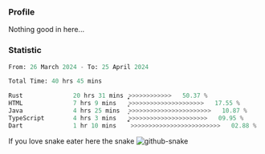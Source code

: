 ### Profile 

Nothing good in here...

### Statistic
<!--START_SECTION:waka-->

```python
From: 26 March 2024 - To: 25 April 2024

Total Time: 40 hrs 45 mins

Rust              20 hrs 31 mins  ͎͎͎͎͎͎͎͎͎͎͎͎̝>>>>>>>>>>>>   50.37 %
HTML              7 hrs 9 mins    ͎͎͎͎>>>>>>>>>>>>>>>>>>>>>   17.55 %
Java              4 hrs 25 mins   ͎͎>>>>>>>>>>>>>>>>>>>>>>>   10.87 %
TypeScript        4 hrs 3 mins    ͎͎͚>>>>>>>>>>>>>>>>>>>>>>   09.95 %
Dart              1 hr 10 mins    >>>>>>>>>>>>>>>>>>>>>>>>>   02.88 %
```

<!--END_SECTION:waka-->

If you love snake eater here the snake 
<picture>
  <source media="(prefers-color-scheme: dark)" srcset="https://github.com/pradana4648/pradana4648/blob/c0566a83ca6ea5f2e46bab00e717c4c82b4b5c4c/github-contribution-grid-snake-dark.svg" />
  <source media="(prefers-color-scheme: light)" srcset="https://github.com/pradana4648/pradana4648/blob/c0566a83ca6ea5f2e46bab00e717c4c82b4b5c4c/github-contribution-grid-snake.svg" />
  <img alt="github-snake" src="https://github.com/pradana4648/pradana4648/blob/c0566a83ca6ea5f2e46bab00e717c4c82b4b5c4c/github-contribution-grid-snake.svg" />
</picture>
